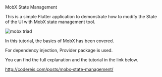 MobX State Management

This is a simple Flutter application to demonstrate how to modify the State of the UI with MobX state management tool. 

![mobx triad](https://mobx.netlify.app/assets/images/mobx-triad-1024e4f4e0ff0ce3e27a2da8e36ab3a4.png)

In this tutorial, the basics of MobX has been covered. 

For dependency injection, Provider package is used.

You can find the full explanation and the tutorial in the link below.

http://codereis.com/posts/mobx-state-management/
